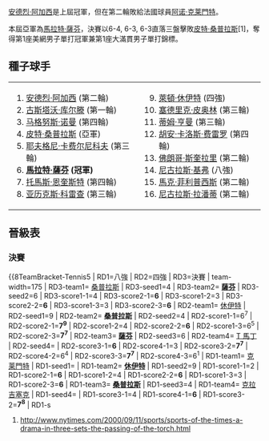 [安德烈·阿加西](../Page/安德烈·阿加西.md "wikilink")是上屆冠軍，但在第二輪敗給法國球員[阿诺·克莱門特](https://zh.wikipedia.org/wiki/阿诺·克莱芒 "wikilink")。

本屆亞軍為[馬拉特·薩芬](https://zh.wikipedia.org/wiki/馬拉特·薩芬 "wikilink")，決賽以6-4,
6-3,
6-3直落三盤擊敗[皮特·桑普拉斯](https://zh.wikipedia.org/wiki/皮特·桑普拉斯 "wikilink")\[1\]，奪得第1座美網男子單打冠軍兼第1座大滿貫男子單打錦標。

## 種子球手

<table>
<tbody>
<tr class="odd">
<td><ol>
<li> <a href="../Page/安德烈·阿加西.md" title="wikilink">安德烈·阿加西</a> (第二輪)</li>
<li> <a href="../Page/古斯塔沃·库尔滕.md" title="wikilink">古斯塔沃·库尔滕</a> (第一輪)</li>
<li> <a href="../Page/马格努斯·诺曼.md" title="wikilink">马格努斯·诺曼</a> (第四輪)</li>
<li> <a href="https://zh.wikipedia.org/wiki/皮特·桑普拉斯" title="wikilink">皮特·桑普拉斯</a> (亞軍)</li>
<li> <a href="https://zh.wikipedia.org/wiki/耶夫格尼·卡费尔尼科夫" title="wikilink">耶夫格尼·卡费尔尼科夫</a> (第三輪)</li>
<li> <strong><a href="https://zh.wikipedia.org/wiki/馬拉特·薩芬" title="wikilink">馬拉特·薩芬</a> (冠軍)</strong></li>
<li> <a href="../Page/托馬斯·恩奎斯特.md" title="wikilink">托馬斯·恩奎斯特</a> (第四輪)</li>
<li> <a href="../Page/亚历克斯·科雷查.md" title="wikilink">亚历克斯·科雷查</a> (第三輪)</li>
</ol></td>
<td><ol start="9">
<li> <a href="https://zh.wikipedia.org/wiki/萊頓·休伊特" title="wikilink">萊頓·休伊特</a> (四強)</li>
<li> <a href="../Page/塞德里克·皮奥林.md" title="wikilink">塞德里克·皮奥林</a> (第三輪)</li>
<li> <a href="../Page/蒂姆·亨曼.md" title="wikilink">蒂姆·亨曼</a> (第三輪)</li>
<li> <a href="../Page/胡安·卡洛斯·费雷罗.md" title="wikilink">胡安·卡洛斯·费雷罗</a> (第四輪)</li>
<li> <a href="https://zh.wikipedia.org/wiki/佛朗哥·斯奎拉里" title="wikilink">佛朗哥·斯奎拉里</a> (第二輪)</li>
<li> <a href="https://zh.wikipedia.org/wiki/尼古拉斯·基弗" title="wikilink">尼古拉斯·基弗</a> (八強)</li>
<li> <a href="../Page/馬克·菲利普西斯.md" title="wikilink">馬克·菲利普西斯</a> (第二輪)</li>
<li> <a href="../Page/尼古拉斯·拉潘蒂.md" title="wikilink">尼古拉斯·拉潘蒂</a> (第二輪)</li>
</ol></td>
</tr>
</tbody>
</table>

## 晉級表

### 決賽

{{8TeamBracket-Tennis5 | RD1=八強 | RD2=四強 | RD3=決賽 | team-width=175 |
RD3-team1= [桑普拉斯](https://zh.wikipedia.org/wiki/皮特·桑普拉斯 "wikilink") |
RD3-seed1=4 | RD3-team2=
**[薩芬](https://zh.wikipedia.org/wiki/馬拉特·薩芬 "wikilink")**
| RD3-seed2=6 | RD3-score1-1=4 | RD3-score2-1=**6** | RD3-score1-2=3 |
RD3-score2-2=**6** | RD3-score1-3=3 | RD3-score2-3=**6** | RD2-team1=
[休伊特](https://zh.wikipedia.org/wiki/萊頓·休伊特 "wikilink") | RD2-seed1=9
| RD2-team2=
**[桑普拉斯](https://zh.wikipedia.org/wiki/皮特·桑普拉斯 "wikilink")**
| RD2-seed2=4 | RD2-score1-1=6<sup>7</sup> |
RD2-score2-1=**7<sup>9</sup>** | RD2-score1-2=4 | RD2-score2-2=**6** |
RD2-score1-3=6<sup>5</sup> | RD2-score2-3=**7<sup>7</sup>** | RD2-team3=
**[薩芬](https://zh.wikipedia.org/wiki/馬拉特·薩芬 "wikilink")** | RD2-seed3=6
| RD2-team4= [T 馬丁](https://zh.wikipedia.org/wiki/托德·馬丁 "wikilink") |
RD2-seed4= | RD2-score3-1=**6** | RD2-score4-1=3 |
RD2-score3-2=**7<sup>7</sup>** | RD2-score4-2=6<sup>4</sup> |
RD2-score3-3=**7<sup>7</sup>** | RD2-score4-3=6<sup>1</sup> | RD1-team1=
[克莱門特](https://zh.wikipedia.org/wiki/阿诺·克莱芒 "wikilink") | RD1-seed1= |
RD1-team2= **[休伊特](https://zh.wikipedia.org/wiki/萊頓·休伊特 "wikilink")** |
RD1-seed2=9 | RD1-score1-1=2 | RD1-score2-1=**6** | RD1-score1-2=4 |
RD1-score2-2=**6** | RD1-score1-3=3 | RD1-score2-3=**6** | RD1-team3=
**[桑普拉斯](https://zh.wikipedia.org/wiki/皮特·桑普拉斯 "wikilink")** |
RD1-seed3=4 | RD1-team4=
[克拉吉塞克](https://zh.wikipedia.org/wiki/理查德·克拉吉塞克 "wikilink")
| RD1-seed4= | RD1-score3-1=4 | RD1-score4-1=**6** |
RD1-score3-2=**7<sup>8</sup>** | RD1-s

1.  <http://www.nytimes.com/2000/09/11/sports/sports-of-the-times-a-drama-in-three-sets-the-passing-of-the-torch.html>